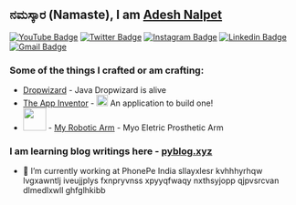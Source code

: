 ## ನಮಸ್ಕಾರ (Namaste), I am [Adesh Nalpet](http://pyblog.xyz/?ref=github)

[![YouTube Badge](https://img.shields.io/badge/-@Adesh%20Nalpet-c4302b?style=flat-square&labelColor=c4302b&logo=youtube&logoColor=white&link=https://www.youtube.com/channel/UCPwzBe0jCOpEpl8rCOHKLGQ)](https://www.youtube.com/channel/UCPwzBe0jCOpEpl8rCOHKLGQ) [![Twitter Badge](https://img.shields.io/badge/-@gooshi_addu-1ca0f1?style=flat-square&labelColor=1ca0f1&logo=twitter&logoColor=white&link=https://twitter.com/gooshi_addu)](https://twitter.com/gooshi_addu) [![Instagram Badge](https://img.shields.io/badge/-@hyper_motard_950-F44747?style=flat-square&labelColor=F44747&logo=instagram&logoColor=white&link=https://instagram.com/hyper_motard_950)](https://instagram.com/hyper_motard_950) [![Linkedin Badge](https://img.shields.io/badge/-adeshnalpet-blue?style=flat-square&logo=Linkedin&logoColor=white&link=https://www.linkedin.com/in/adesh-nalpet-a98392122/)](https://www.linkedin.com/in/adesh-nalpet-a98392122/)
[![Gmail Badge](https://img.shields.io/badge/-390.adesh@gmail.com-c14438?style=flat-square&logo=Gmail&logoColor=white&link=mailto:390.adesh@gmail.com)](mailto:390.adesh@gmail.com)


### Some of the things I crafted or am crafting:

- [Dropwizard](https://github.com/addu390?tab=repositories&q=dropwizard&type=&language=) - Java Dropwizard is alive
- [The App Inventor](https://github.com/addu390/app-inventor-frontend) - <img src="https://pyblog.xyz/wp-content/uploads/2020/09/icon.png" width="20"> An application to build one!  
- <img src="https://pyblog.xyz/wp-content/uploads/2020/09/Myro_Final.png" width="40"> - [ My Robotic Arm](https://myro.in/?ref=github) - Myo Eletric Prosthetic Arm  

### I am learning blog writings here - [pyblog.xyz](http://pyblog.xyz)

- 🔭 I’m currently working at PhonePe India
sllayxlesr kvhhhyrhqw lvgxawntlj iveujjplys
fxnpryvnss xpyyqfwaqy nxthsyjopp qjpvsrcvan dlmedlxwll ghfglhkibb
